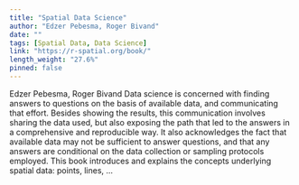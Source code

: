 ```yaml
---
title: "Spatial Data Science"
author: "Edzer Pebesma, Roger Bivand"
date: ""
tags: [Spatial Data, Data Science]
link: "https://r-spatial.org/book/"
length_weight: "27.6%"
pinned: false
---
```


Edzer Pebesma, Roger Bivand Data science is concerned with finding answers to questions on the basis of available data, and communicating that effort. Besides showing the results, this communication involves sharing the data used, but also exposing the path that led to the answers in a comprehensive and reproducible way. It also acknowledges the fact that available data may not be sufficient to answer questions, and that any answers are conditional on the data collection or sampling protocols employed. This book introduces and explains the concepts underlying spatial data: points, lines, ...
